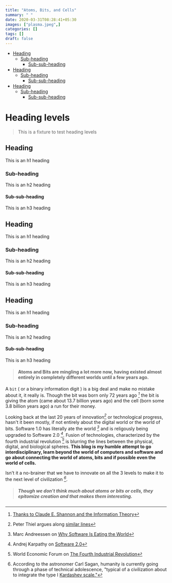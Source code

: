 ```yaml
---
title: "Atoms, Bits, and Cells"
summary: " "
date: 2020-03-31T08:28:41+05:30
images: ["plasma.jpeg",]
categories: []
tags: []
draft: false
---
```

- [Heading](#heading)
  * [Sub-heading](#sub-heading)
    + [Sub-sub-heading](#sub-sub-heading)
- [Heading](#heading-1)
  * [Sub-heading](#sub-heading-1)
    + [Sub-sub-heading](#sub-sub-heading-1)
- [Heading](#heading-2)
  * [Sub-heading](#sub-heading-2)
    + [Sub-sub-heading](#sub-sub-heading-2)


# Heading levels

> This is a fixture to test heading levels

<!-- toc -->

## Heading

This is an h1 heading

### Sub-heading

This is an h2 heading

#### Sub-sub-heading

This is an h3 heading

## Heading

This is an h1 heading

### Sub-heading

This is an h2 heading

#### Sub-sub-heading

This is an h3 heading

## Heading

This is an h1 heading

### Sub-heading

This is an h2 heading

#### Sub-sub-heading

This is an h3 heading

> #### Atoms and Bits are mingling a lot more now, having existed almost entirely in completely different worlds until a few years ago. 
 A `bit` ( or a binary information digit ) is a big deal and make no mistake about it, it really is.
 Though the bit was born only 72 years ago <cite>[^1]</cite> the bit is giving the atom (came about 13.7 billion years ago) and the cell (born some 3.8 billion years ago) a run for their money. 
 
 Looking back at the last 20 years of innovation<cite>[^2]</cite> or technological progress, hasn't it been mostly, if not entirely about the digital world or the world of bits. Software 1.0 has literally ate the world <cite>[^3]</cite> and is religously being upgraded to Software 2.0 <cite>[^4]</cite>. Fusion of technologies, characterized by the fourth industrial revolution <cite>[^5]</cite> is blurring the lines between the physical, digital, and biological spheres. 
 __This blog is my humble attempt to go interdisciplinary, learn beyond the world of computers and software and go about connecting the world of atoms, bits and if possible even the world of cells.__

Isn't it a no-brainer that we have to innovate on all the 3 levels to make it to the next level of civilization <cite>[^6]</cite>.
> ##### Though we don't think much about atoms or bits or cells,  they epitomize creation and that makes them interesting.

[^1]: [Thanks to Claude E. Shannon  and the Information Theory](https://en.wikipedia.org/wiki/Bit#History)
[^2]: Peter Thiel argues along [similar lines](https://www.youtube.com/watch?v=jX07zPupNdc)
[^3]: Marc Andreessen on [Why Software Is Eating the World](https://a16z.com/2011/08/20/why-software-is-eating-the-world/)
[^4]: Andrej Karpathy on [Software 2.0](https://medium.com/@karpathy/software-2-0-a64152b37c35)
[^5]: World Economic Forum on [The Fourth Industrial Revolution](https://www.youtube.com/watch?v=khjY5LWF3tg&feature=emb_logo)
[^6]:According to the astronomer Carl Sagan, humanity is currently going through a phase of technical adolescence, "typical of a civilization about to integrate the type I [Kardashev scale."](https://en.wikipedia.org/wiki/Kardashev_scale)


